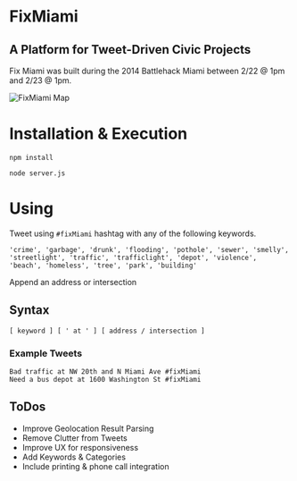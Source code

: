# FixMiami
## A Platform for Tweet-Driven Civic Projects

Fix Miami was built during the 2014 Battlehack Miami between 2/22 @ 1pm and 2/23 @ 1pm.

![FixMiami Map](https://f.cloud.github.com/assets/405274/2250492/b6b66e7a-9d90-11e3-9977-b338bb874317.png)

# Installation & Execution

`npm install`

`node server.js`

# Using
Tweet using `#fixMiami` hashtag with any of the following keywords.

````
'crime', 'garbage', 'drunk', 'flooding', 'pothole', 'sewer', 'smelly', 'streetlight', 'traffic', 'trafficlight', 'depot', 'violence', 'beach', 'homeless', 'tree', 'park', 'building'
````

Append an address or intersection

## Syntax
````
[ keyword ] [ ' at ' ] [ address / intersection ]
````

### Example Tweets
````
Bad traffic at NW 20th and N Miami Ave #fixMiami
Need a bus depot at 1600 Washington St #fixMiami
````

## ToDos

- Improve Geolocation Result Parsing
- Remove Clutter from Tweets
- Improve UX for responsiveness
- Add Keywords & Categories
- Include printing & phone call integration
